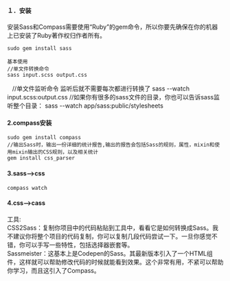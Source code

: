 #### １．安装
安装Sass和Compass需要使用“Ruby”的gem命令，所以你要先确保在你的机器上已安装了Ruby著作权归作者所有。
  
    sudo gem install sass
    
    基本使用  
    //单文件转换命令
    sass input.scss output.css
    //单文件监听命令 监听后就不需要每次都进行转换了
    sass --watch input.scss:output.css
    //如果你有很多的sass文件的目录，你也可以告诉sass监听整个目录：
    sass --watch app/sass:public/stylesheets
#### 2.compass安装

    sudo gem install compass
    //输出Sass时，输出一份详细的统计报告,输出的报告会包括Sass的规则，属性，mixin和使用mixin输出的CSS规则，以及相关统计
    gem install css_parser
    
#### 3.sass-->css

    compass watch

#### 4.css-->cass
工具:  
CSS2Sass：复制你项目中的代码粘贴到工具中，看看它是如何转换成Sass。我不建议你将整个项目的代码复制，你可以复制几段代码尝试一下。一旦你感觉不错，你可以手写一些特性，包括选择器嵌套等。  
Sassmeister：这基本上是Codepen的Sass。其最新版本引入了一个HTML组件，这样就可以帮助修改代码的时候就能看到效果。这个非常有用，不紧可以帮助你学习，而且这引入了Compass。  

